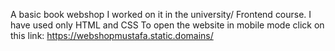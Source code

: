 A basic book webshop I worked on it in the university/ Frontend course.
I have used only HTML and CSS 
To open the website in mobile mode click on this link:
https://webshopmustafa.static.domains/ 
